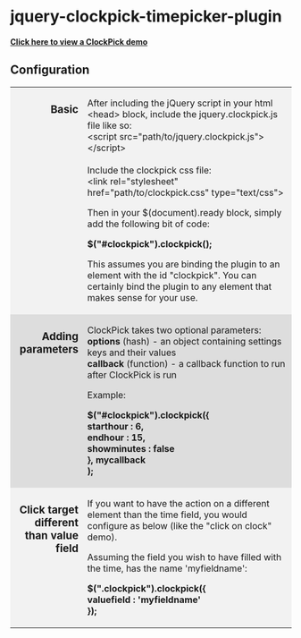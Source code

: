 jquery-clockpick-timepicker-plugin
==================================

<h4><a href="http://www.jnathanson.com/index.cfm?page=jquery/clockpick/ClockPick">Click here to view a ClockPick demo</a></h4>

<h2>Configuration</h2>
<table width="640" border="0" cellpadding="6" cellspacing="1">
<tr bgcolor="#f2f2f2">
<td align="right" valign="top"><h3>Basic</h3></td>
<td><p>After including the jQuery script in your html &lt;head&gt; block, include the jquery.clockpick.js file like so:<br>
&lt;script src=&quot;path/to/jquery.clockpick.js&quot;&gt;&lt;/script&gt;<br>
<br>
Include the clockpick css file:<br>
&lt;link rel=&quot;stylesheet&quot; href=&quot;path/to/clockpick.css&quot; type=&quot;text/css&quot;&gt;</p>
<p>Then in your $(document).ready block, simply add the following bit of code:</p>
<p><strong>$(&quot;#clockpick&quot;).clockpick();</strong></p>
<p>This assumes you are binding the plugin to an element with the id &quot;clockpick&quot;. You can certainly bind the plugin to any element that makes sense for your use. </p></td>
</tr>
<tr bgcolor="#dddddd">
<td align="right" valign="top" bgcolor="#dddddd"><h3>Adding parameters</h3></td>
<td><p>ClockPick takes two optional parameters:<br>
<strong>options</strong> (hash) - an object containing settings keys and their values<br>
<strong>callback</strong> (function) - a callback function to run after ClockPick is run</p>
<p>Example:</p>
<p><strong>$(&quot;#clockpick&quot;).clockpick({<br>
starthour : 6,<br>
endhour : 15,<br>
showminutes : false<br>
}, mycallback<br>
);
</strong><br>
</p></td>
</tr>
<tr bgcolor="#f2f2f2">
<td align="right" valign="top"><h3>Click target different <br>
than value field </h3></td>
<td><p>If you want to have the action on a different element than the time field, you would configure as below (like the &quot;click on clock&quot; demo).</p>
<p>Assuming the field you wish to have filled with the time, has the name 'myfieldname':</p>
<p><strong>$(&quot;.clockpick&quot;).clockpick({<br>
valuefield : 'myfieldname' <br>
});
</strong><br>
</p></td>
</tr>
</table>
<br>
<br>
